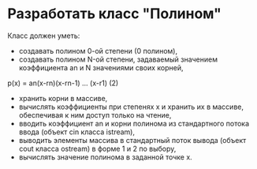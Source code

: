 # Разработать класс "Полином"

Класс должен уметь:
- создавать полином 0-ой степени (0 полином),
- создавать полином N-ой степени, задаваемый значением коэффициента an и N значениями своих корней,

p(x) = an(x-rn)(x-rn-1) ... (x-r1)	(2)

- хранить корни в массиве,
- вычислять коэффициенты при степенях х и хранить их в массиве, обеспечивая к ним доступ только на чтение,
- вводить коэффициент an и корни полинома из стандартного потока ввода (объект cin класса istream),
- выводить элементы массива в стандартный поток вывода (объект cout класса ostream) в форме 1 и 2 по выбору,
- вычислять значение полинома в заданной точке х.
